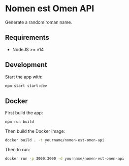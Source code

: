 # Nomen est Omen API

Generate a random roman name.

## Requirements

- NodeJS >= v14

## Development

Start the app with:

```sh
npm start start:dev
```

## Docker

First build the app:

```sh
npm run build
```

Then build the Docker image:

```sh
docker build . -t yourname/nomen-est-omen-api
```

Then to run:

```sh
docker run -p 3000:3000 -d yourname/nomen-est-omen-api
```
